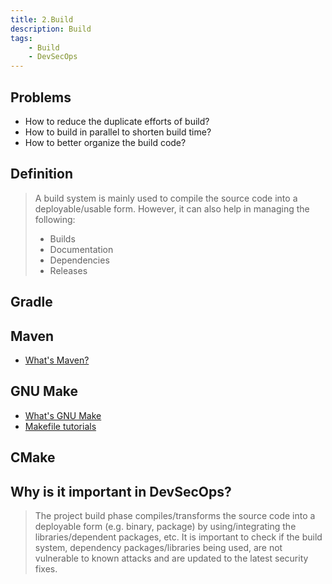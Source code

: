 ```yaml
---
title: 2.Build
description: Build
tags:
    - Build
    - DevSecOps
---
```


## Problems

- How to reduce the duplicate efforts of build?
- How to build in parallel to shorten build time?
- How to better organize the build code?

## Definition

>A build system is mainly used to compile the source code into a deployable/usable form. However, it can also help in managing the following:
> - Builds
> - Documentation
> - Dependencies
> - Releases
## Gradle

## Maven

- [What's Maven?](http://maven.apache.org/what-is-maven.html)

## GNU Make

- [What's GNU Make](https://www.gnu.org/software/make/)
- [Makefile tutorials](https://www.tutorialspoint.com/makefile/index.htm)
  

## CMake

## Why is it important in DevSecOps? 

> The project build phase compiles/transforms the source code into a deployable form (e.g. binary, package) by using/integrating the libraries/dependent packages, etc. It is important to check if the build system, dependency packages/libraries being used, are not vulnerable to known attacks and are updated to the latest security fixes.